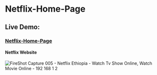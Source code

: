 # Netflix-Home-Page


### <h2>Live Demo:</h2> <h3>[Netflix-Home-Page](https://hilla10.github.io/Netflix-Home-Page/)</h3>

<h4>Netflix Website</h4>

![FireShot Capture 005 - Netflix Ethiopia - Watch Tv Show Online, Watch Movie Online - 192 168 1 2](https://github.com/hilla10/Netflix-Home-Page/assets/120259753/e0514d7d-4154-4613-9826-c8ebcd744abc)
